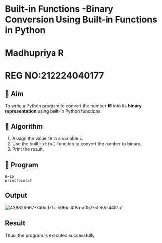 # Built-in Functions -Binary Conversion Using Built-in Functions in Python
# Madhupriya R
# REG NO:212224040177
## 🎯 Aim
To write a Python program to convert the number **16** into its **binary representation** using built-in Python functions.

## 🧠 Algorithm
1. Assign the value `16` to a variable `a`.
2. Use the built-in `bin()` function to convert the number to binary.
3. Print the result.

## 🧾 Program

```
a=16 
print(bin(a)
```

## Output
![438826667-740cd71d-506b-4f8a-a0b7-5fe8554481a1](https://github.com/user-attachments/assets/8b968bbb-3ec2-4b63-8a0c-22dcd76587bf)

## Result
Thus ,the program is executed successfully.
